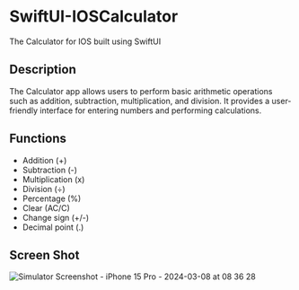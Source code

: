 # SwiftUI-IOSCalculator
The Calculator for IOS built using SwiftUI

## Description
The Calculator app allows users to perform basic arithmetic operations such as addition, subtraction, multiplication, and division. It provides a user-friendly interface for entering numbers and performing calculations.

## Functions
- Addition (+)
- Subtraction (-)
- Multiplication (x)
- Division (÷)
- Percentage (%)
- Clear (AC/C)
- Change sign (+/-)
- Decimal point (.)


## Screen Shot

![Simulator Screenshot - iPhone 15 Pro - 2024-03-08 at 08 36 28](https://github.com/thinknotes/SwiftUI-IOSCalculator/assets/138826450/acc29988-fe15-4b7a-a81f-fa9378cddd70)
